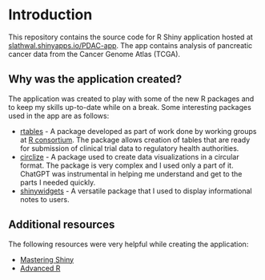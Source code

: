 # Introduction
This repository contains the source code for R Shiny application hosted at [slathwal.shinyapps.io/PDAC-app](https://slathwal.shinyapps.io/pdac-app/). The app contains analysis of pancreatic cancer data from the Cancer Genome Atlas (TCGA).

## Why was the application created?
The application was created to play with some of the new R packages and to keep my skills up-to-date while on a break. Some interesting packages used in the app are as follows:
- [rtables](https://insightsengineering.github.io/rtables/main/index.html) - A package developed as part of work done by working groups at [R consortium](https://r-consortium.org/). The package allows creation of tables that are ready for submission of clinical trial data to regulatory health authorities.
- [circlize](https://jokergoo.github.io/circlize/) - A package used to create data visualizations in a circular format. The package is very complex and I used only a part of it. ChatGPT was instrumental in helping me understand and get to the parts I needed quickly.
- [shinywidgets](https://dreamrs.github.io/shinyWidgets/index.html) - A versatile package that I used to display informational notes to users.

## Additional resources
The following resources were very helpful while creating the application:
- [Mastering Shiny](https://mastering-shiny.org/index.html)
- [Advanced R](https://adv-r.hadley.nz/)